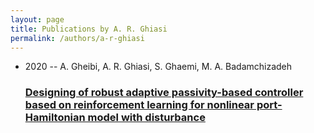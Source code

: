 ```yaml
---
layout: page
title: Publications by A. R. Ghiasi
permalink: /authors/a-r-ghiasi
---
```


<ul class="post-list">
<li><span class='post-meta'>2020 -- A. Gheibi, A. R. Ghiasi, S. Ghaemi, M. A. Badamchizadeh</span><h3><a class='post-link' href="{{ site.baseurl }}/designing-of-robust-adaptive-passivity-based-controller-based-on-reinforcement-learning-for-nonlinear-port-hamiltonian-model-with-disturbance">Designing of robust adaptive passivity-based controller based on reinforcement learning for nonlinear port-Hamiltonian model with disturbance</a></h3></li>

</ul>
